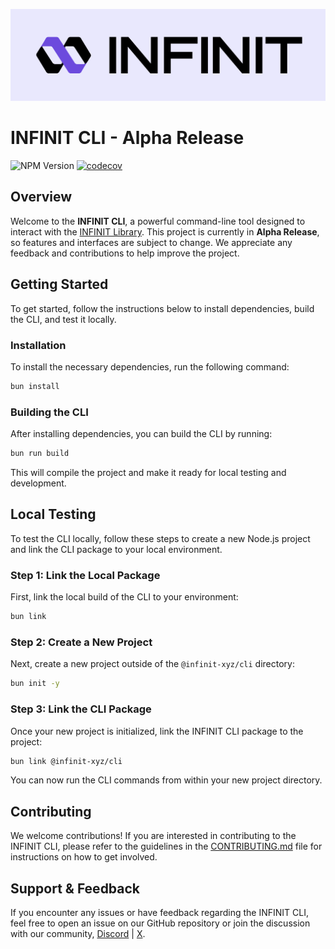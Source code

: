 ![Infinit Logo](https://raw.githubusercontent.com/infinit-xyz/infinit-cli/refs/heads/main/.github/infinit.png)

# INFINIT CLI - Alpha Release

![NPM Version](https://img.shields.io/npm/v/@infinit-xyz/cli)
[![codecov](https://codecov.io/gh/infinit-xyz/infinit-cli/graph/badge.svg?token=OKQQJS6U4K)](https://codecov.io/gh/infinit-xyz/infinit-cli)

## Overview

Welcome to the **INFINIT CLI**, a powerful command-line tool designed to interact with the [INFINIT Library](https://github.com/infinit-xyz/infinit-library). This project is currently in **Alpha Release**, so features and interfaces are subject to change. We appreciate any feedback and contributions to help improve the project.

## Getting Started

To get started, follow the instructions below to install dependencies, build the CLI, and test it locally.

### Installation

To install the necessary dependencies, run the following command:

```bash
bun install
```

### Building the CLI

After installing dependencies, you can build the CLI by running:

```bash
bun run build
```

This will compile the project and make it ready for local testing and development.

## Local Testing

To test the CLI locally, follow these steps to create a new Node.js project and link the CLI package to your local environment.

### Step 1: Link the Local Package

First, link the local build of the CLI to your environment:

```bash
bun link
```

### Step 2: Create a New Project

Next, create a new project outside of the `@infinit-xyz/cli` directory:

```bash
bun init -y
```

### Step 3: Link the CLI Package

Once your new project is initialized, link the INFINIT CLI package to the project:

```bash
bun link @infinit-xyz/cli
```

You can now run the CLI commands from within your new project directory.

## Contributing

We welcome contributions! If you are interested in contributing to the INFINIT CLI, please refer to the guidelines in the [CONTRIBUTING.md](.github/CONTRIBUTING.md) file for instructions on how to get involved.

## Support & Feedback

If you encounter any issues or have feedback regarding the INFINIT CLI, feel free to open an issue on our GitHub repository or join the discussion with our community, [Discord](https://infinit.tech/discord) | [X](https://infinit.tech/x).


